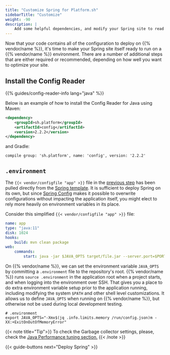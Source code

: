 ```yaml
---
title: "Customize Spring for Platform.sh"
sidebarTitle: "Customize"
weight: -90
description: |
    Add some helpful dependencies, and modify your Spring site to read from a {{% vendor/name %}} environment.
---
```


Now that your code contains all of the configuration to deploy on {{% vendor/name %}}, it's time to make your Spring site itself ready to run on a {{% vendor/name %}} environment. There are a number of additional steps that are either required or recommended, depending on how well you want to optimize your site.

## Install the Config Reader

{{% guides/config-reader-info lang="java" %}}

Below is an example of how to install the Config Reader for Java using Maven:

```xml
<dependency>
    <groupId>sh.platform</groupId>
    <artifactId>config</artifactId>
    <version>2.2.2</version>
</dependency>
```

and Gradle:

```txt
compile group: 'sh.platform', name: 'config', version: '2.2.2'
```

## `.environment`

The `{{< vendor/configfile "app" >}}` file in the [previous step](./configure.md#configure-apps-in-platformappyaml)
has been pulled directly from the [Spring template](https://github.com/platformsh-templates/spring-mvc-maven-mongodb/blob/master/.platform.app.yaml).
It is sufficient to deploy Spring on its own, but since [Spring Config](https://docs.spring.io/spring-boot/docs/current/reference/html/features.html#features.external-config.typesafe-configuration-properties.relaxed-binding.environment-variables)
makes it possible to overwrite configurations without impacting the application itself,
you might elect to rely more heavily on environment variables in its place.

Consider this simplified `{{< vendor/configfile "app" >}}` file:

```yaml
name: app
type: "java:11"
disk: 1024
hooks:
    build: mvn clean package
web:
    commands:
        start: java -jar $JAVA_OPTS target/file.jar --server.port=$PORT
```

On {{% vendor/name %}}, we can set the environment variable `JAVA_OPTS` by committing a `.environment` file to the repository's root. {{% vendor/name %}} runs `source .environment` in the application root when a project starts, and when logging into the environment over SSH.
That gives you a place to do extra environment variable setup prior to the application running, including modifying the system `$PATH` and other shell level customizations.
It allows us to define `JAVA_OPTS` when running on {{% vendor/name %}}, but otherwise not be used during local development testing. 

```shell
# .environment
export JAVA_OPTS="-Xmx$(jq .info.limits.memory /run/config.json)m -XX:+ExitOnOutOfMemoryError"
```

{{< note title="Tip">}}
To check the Garbage collector settings, please, check the [Java Performance tuning section.](/languages/java/tuning.md)
{{< /note >}}

{{< guide-buttons next="Deploy Spring" >}}
